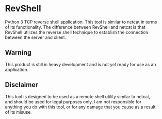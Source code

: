 # RevShell
Python 3 TCP reverse shell application. This tool is similar to netcat in terms of its functionality. The difference between RevShell and netcat is that RevShell utilizes the reverse shell technique to establish the connection between the server and client.
## Warning
This product is still in heavy development and is not yet ready for use as an application.

## Disclaimer
This tool is designed to be used as a remote shell utility similar to netcat, and should be used for legal purposes only. I am not responsible for anything you do with this tool, or for any damage that you cause as a result of its misuse.
